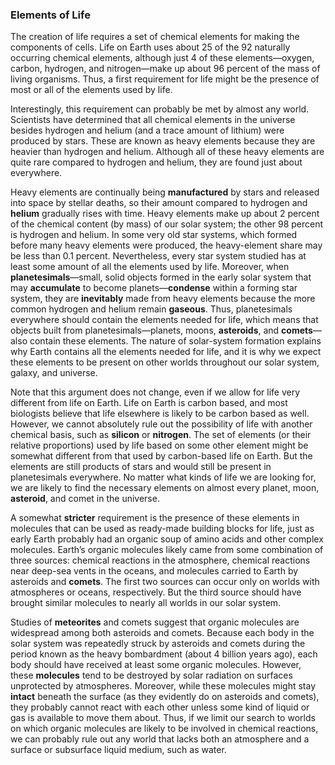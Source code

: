 ### Elements of Life

  The creation of life requires a set of chemical elements for making the components of cells. Life on Earth uses about 25 of the 92 naturally occurring chemical elements, although just 4 of these elements—oxygen, carbon, hydrogen, and nitrogen—make up about 96 percent of the mass of living organisms. Thus, a first requirement for life might be the presence of most or all of the elements used by life.



  Interestingly, this requirement can probably be met by almost any world. Scientists have determined that all chemical elements in the universe besides hydrogen and helium (and a trace amount of lithium) were produced by stars. These are known as heavy elements because they are heavier than hydrogen and helium. Although all of these heavy elements are quite rare compared to hydrogen and helium, they are found just about everywhere.



  Heavy elements are continually being **manufactured** by stars and released into space by stellar deaths, so their amount compared to hydrogen and **helium** gradually rises with time. Heavy elements make up about 2 percent of the chemical content (by mass) of our solar system; the other 98 percent is hydrogen and helium. In some very old star systems, which formed before many heavy elements were produced, the heavy-element share may be less than 0.1 percent. Nevertheless, every star system studied has at least some amount of all the elements used by life. Moreover, when **planetesimals**—small, solid objects formed in the early solar system that may **accumulate** to become planets—**condense** within a forming star system, they are **inevitably** made from heavy elements because the more common hydrogen and helium remain **gaseous**. Thus, planetesimals everywhere should contain the elements needed for life, which means that objects built from planetesimals—planets, moons, **asteroids**, and **comets**—also contain these elements. The nature of solar-system formation explains why Earth contains all the elements needed for life, and it is why we expect these elements to be present on other worlds throughout our solar system, galaxy, and universe.



  Note that this argument does not change, even if we allow for life very different from life on Earth. Life on Earth is carbon based, and most biologists believe that life elsewhere is likely to be carbon based as well. However, we cannot absolutely rule out the possibility of life with another chemical basis, such as **silicon** or **nitrogen**. The set of elements (or their relative proportions) used by life based on some other element might be somewhat different from that used by carbon-based life on Earth. But the elements are still products of stars and would still be present in planetesimals everywhere. No matter what kinds of life we are looking for, we are likely to find the necessary elements on almost every planet, moon, **asteroid**, and comet in the universe.



  A somewhat **stricter** requirement is the presence of these elements in molecules that can be used as ready-made building blocks for life, just as early Earth probably had an organic soup of amino acids and other complex molecules. Earth’s organic molecules likely came from some combination of three sources: chemical reactions in the atmosphere, chemical reactions near deep-sea vents in the oceans, and molecules carried to Earth by asteroids and **comets**. The first two sources can occur only on worlds with atmospheres or oceans, respectively. But the third source should have brought similar molecules to nearly all worlds in our solar system.



  Studies of **meteorites** and comets suggest that organic molecules are widespread among both asteroids and comets. Because each body in the solar system was repeatedly struck by asteroids and comets during the period known as the heavy bombardment (about 4 billion years ago), each body should have received at least some organic molecules. However, these **molecules** tend to be destroyed by solar radiation on surfaces unprotected by atmospheres. Moreover, while these molecules might stay **intact** beneath the surface (as they evidently do on asteroids and comets), they probably cannot react with each other unless some kind of liquid or gas is available to move them about. Thus, if we limit our search to worlds on which organic molecules are likely to be involved in chemical reactions, we can probably rule out any world that lacks both an atmosphere and a surface or subsurface liquid medium, such as water.

